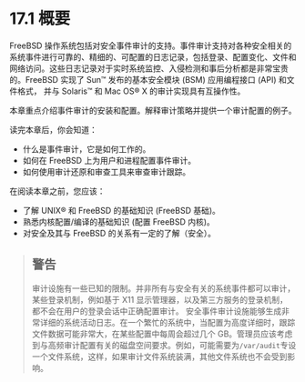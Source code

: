 # 17.1 概要

FreeBSD 操作系统包括对安全事件审计的支持。事件审计支持对各种安全相关的系统事件进行可靠的、精细的、可配置的日志记录，包括登录、配置变化、文件和网络访问。这些日志记录对于实时系统监控、入侵检测和事后分析都是非常宝贵的。FreeBSD 实现了 Sun™ 发布的基本安全模块 (BSM) 应用编程接口 (API) 和文件格式， 并与 Solaris™ 和 Mac OS® X 的审计实现具有互操作性。

本章重点介绍事件审计的安装和配置。解释审计策略并提供一个审计配置的例子。

读完本章后，你会知道：

- 什么是事件审计，它是如何工作的。
- 如何在 FreeBSD 上为用户和进程配置事件审计。
- 如何使用审计还原和审查工具来审查审计跟踪。

在阅读本章之前，您应该：

- 了解 UNIX® 和 FreeBSD 的基础知识 (FreeBSD 基础)。
- 熟悉内核配置/编译的基础知识 (配置 FreeBSD 内核)。
- 对安全及其与 FreeBSD 的关系有一定的了解（安全）。

> ## 警告
>
> 审计设施有一些已知的限制。并非所有与安全有关的系统事件都可以审计，某些登录机制，例如基于 X11 显示管理器，以及第三方服务的登录机制， 都不会在用户的登录会话中正确配置审计。
> 安全事件审计设施能够生成非常详细的系统活动日志。在一个繁忙的系统中，当配置为高度详细时，跟踪文件数据可能非常大，在某些配置中每周会超过几个 GB。管理员应该考虑到与高频审计配置有关的磁盘空间要求。例如，可能需要为`/var/audit`专设一个文件系统，这样，如果审计文件系统装满，其他文件系统也不会受到影响。
